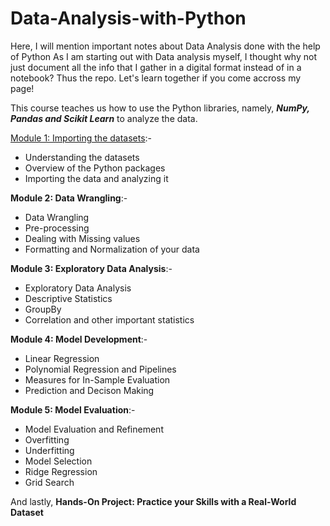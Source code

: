 # Data-Analysis-with-Python
Here, I will mention important notes about Data Analysis done with the help of Python
As I am starting out with Data analysis myself, I thought why not just document all the info that I gather in a digital format instead of in a notebook? Thus the repo.
Let's learn together if you come accross my page!

This course teaches us how to use the Python libraries, namely, ***NumPy, Pandas and Scikit Learn*** to analyze the data.

[Module 1: Importing the datasets](Module1.md):-
- Understanding the datasets
- Overview of the Python packages
- Importing the data and analyzing it

**Module 2: Data Wrangling**:-
- Data Wrangling
- Pre-processing
- Dealing with Missing values
- Formatting and Normalization of your data

**Module 3: Exploratory Data Analysis**:-
- Exploratory Data Analysis
- Descriptive Statistics
- GroupBy
- Correlation and other important statistics

**Module 4: Model Development**:-
- Linear Regression
- Polynomial Regression and Pipelines
- Measures for In-Sample Evaluation
- Prediction and Decison Making

**Module 5: Model Evaluation**:-
- Model Evaluation and Refinement
- Overfitting
- Underfitting
- Model Selection
- Ridge Regression
- Grid Search

And lastly,
**Hands-On Project: Practice your Skills with a Real-World Dataset**